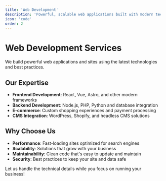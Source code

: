 ```yaml
---
title: 'Web Development'
description: 'Powerful, scalable web applications built with modern technologies.'
icon: 'code'
order: 2
---
```


# Web Development Services

We build powerful web applications and sites using the latest technologies and best practices.

## Our Expertise

- **Frontend Development**: React, Vue, Astro, and other modern frameworks
- **Backend Development**: Node.js, PHP, Python and database integration
- **E-commerce**: Custom shopping experiences and payment processing
- **CMS Integration**: WordPress, Shopify, and headless CMS solutions

## Why Choose Us

- **Performance**: Fast-loading sites optimized for search engines
- **Scalability**: Solutions that grow with your business
- **Maintainability**: Clean code that's easy to update and maintain
- **Security**: Best practices to keep your site and data safe

Let us handle the technical details while you focus on running your business!
